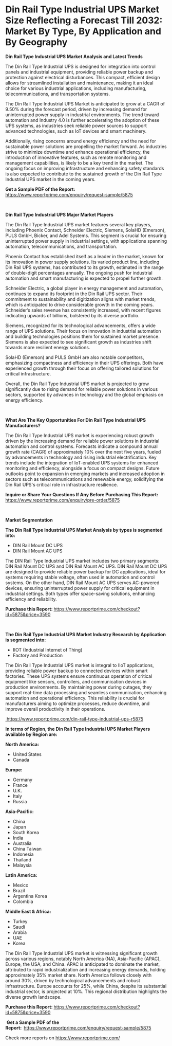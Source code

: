 <p><h1>Din Rail Type Industrial UPS Market Size Reflecting a Forecast Till 2032: Market By Type, By Application and By Geography</h1></p><p><strong>Din Rail Type Industrial UPS Market Analysis and Latest Trends</strong></p>
<p><p>The Din Rail Type Industrial UPS is designed for integration into control panels and industrial equipment, providing reliable power backup and protection against electrical disturbances. This compact, efficient design allows for streamlined installation and maintenance, making it an ideal choice for various industrial applications, including manufacturing, telecommunications, and transportation systems.</p><p>The Din Rail Type Industrial UPS Market is anticipated to grow at a CAGR of 9.50% during the forecast period, driven by increasing demand for uninterrupted power supply in industrial environments. The trend toward automation and Industry 4.0 is further accelerating the adoption of these UPS systems, as industries seek reliable power sources to support advanced technologies, such as IoT devices and smart machinery. </p><p>Additionally, rising concerns around energy efficiency and the need for sustainable power solutions are propelling the market forward. As industries strive to minimize downtime and enhance operational efficiency, the introduction of innovative features, such as remote monitoring and management capabilities, is likely to be a key trend in the market. The ongoing focus on improving infrastructure and enhancing safety standards is also expected to contribute to the sustained growth of the Din Rail Type Industrial UPS market in the coming years.</p></p>
<p><strong>Get a Sample PDF of the Report:&nbsp;</strong> <a href="https://www.reportprime.com/enquiry/request-sample/5875?utm_campaign=2190&utm_medium=2&utm_source=Github&utm_content=ia&utm_term=19032025&utm_id=din-rail-type-industrial-ups">https://www.reportprime.com/enquiry/request-sample/5875</a></p>
<p>&nbsp;</p>
<p><strong>Din Rail Type Industrial UPS Major Market Players</strong></p>
<p><p>The Din Rail Type Industrial UPS market features several key players, including Phoenix Contact, Schneider Electric, Siemens, SolaHD (Emerson), PULS GmbH, Bicker, and Adel Systems. This segment is crucial for ensuring uninterrupted power supply in industrial settings, with applications spanning automation, telecommunications, and transportation.</p><p>Phoenix Contact has established itself as a leader in the market, known for its innovation in power supply solutions. Its varied product line, including Din Rail UPS systems, has contributed to its growth, estimated in the range of double-digit percentages annually. The ongoing push for industrial automation and smart manufacturing is expected to propel further growth.</p><p>Schneider Electric, a global player in energy management and automation, continues to expand its footprint in the Din Rail UPS sector. Their commitment to sustainability and digitization aligns with market trends, which is anticipated to drive considerable growth in the coming years. Schneider’s sales revenue has consistently increased, with recent figures indicating upwards of billions, bolstered by its diverse portfolio.</p><p>Siemens, recognized for its technological advancements, offers a wide range of UPS solutions. Their focus on innovation in industrial automation and building technologies positions them for sustained market presence. Siemens is also expected to see significant growth as industries shift towards more resilient energy solutions.</p><p>SolaHD (Emerson) and PULS GmbH are also notable competitors, emphasizing compactness and efficiency in their UPS offerings. Both have experienced growth through their focus on offering tailored solutions for critical infrastructure.</p><p>Overall, the Din Rail Type Industrial UPS market is projected to grow significantly due to rising demand for reliable power solutions in various sectors, supported by advances in technology and the global emphasis on energy efficiency.</p></p>
<p>&nbsp;</p>
<p><strong>What Are The Key Opportunities For Din Rail Type Industrial UPS Manufacturers?</strong></p>
<p><p>The Din Rail Type Industrial UPS market is experiencing robust growth driven by the increasing demand for reliable power solutions in industrial automation and control systems. Forecasts indicate a compound annual growth rate (CAGR) of approximately 10% over the next five years, fueled by advancements in technology and rising industrial electrification. Key trends include the integration of IoT-enabled UPS systems for enhanced monitoring and efficiency, alongside a focus on compact designs. Future outlooks point to expansion in emerging markets and increased adoption in sectors such as telecommunications and renewable energy, solidifying the Din Rail UPS's critical role in infrastructure resilience.</p></p>
<p><strong>Inquire or Share Your Questions If Any Before Purchasing This Report:</strong> <a href="https://www.reportprime.com/enquiry/pre-order/5875?utm_campaign=2190&utm_medium=2&utm_source=Github&utm_content=ia&utm_term=19032025&utm_id=din-rail-type-industrial-ups">https://www.reportprime.com/enquiry/pre-order/5875</a></p>
<p>&nbsp;</p>
<p><strong>Market Segmentation</strong></p>
<p><strong>The Din Rail Type Industrial UPS Market Analysis by types is segmented into:</strong></p>
<p><ul><li>DIN Rail Mount DC UPS</li><li>DIN Rail Mount AC UPS</li></ul></p>
<p><p>The DIN Rail Type Industrial UPS market includes two primary segments: DIN Rail Mount DC UPS and DIN Rail Mount AC UPS. DIN Rail Mount DC UPS are designed to provide reliable power backup for DC applications, ideal for systems requiring stable voltage, often used in automation and control systems. On the other hand, DIN Rail Mount AC UPS serves AC-powered devices, ensuring uninterrupted power supply for critical equipment in industrial settings. Both types offer space-saving solutions, enhancing efficiency and reliability.</p></p>
<p><strong>Purchase this Report:&nbsp;</strong><a href="https://www.reportprime.com/checkout?id=5875&price=3590&utm_campaign=2190&utm_medium=2&utm_source=Github&utm_content=ia&utm_term=19032025&utm_id=din-rail-type-industrial-ups">https://www.reportprime.com/checkout?id=5875&price=3590</a></p>
<p>&nbsp;</p>
<p><strong>The Din Rail Type Industrial UPS Market Industry Research by Application is segmented into:</strong></p>
<p><ul><li>IIOT (Industrial Internet of Thing)</li><li>Factory and Production</li></ul></p>
<p><p>The Din Rail Type Industrial UPS market is integral to IIoT applications, providing reliable power backup to connected devices within smart factories. These UPS systems ensure continuous operation of critical equipment like sensors, controllers, and communication devices in production environments. By maintaining power during outages, they support real-time data processing and seamless communication, enhancing automation and operational efficiency. This reliability is crucial for manufacturers aiming to optimize processes, reduce downtime, and improve overall productivity in their operations.</p></p>
<p><a href="https://www.reportprime.com/din-rail-type-industrial-ups-r5875?utm_campaign=2190&utm_medium=2&utm_source=Github&utm_content=ia&utm_term=19032025&utm_id=din-rail-type-industrial-ups">&nbsp;https://www.reportprime.com/din-rail-type-industrial-ups-r5875</a></p>
<p><strong>In terms of Region, the Din Rail Type Industrial UPS Market Players available by Region are:</strong></p>
<p>
    <p> <strong> North America: </strong>
        <ul>
            <li>United States</li>
            <li>Canada</li>
        </ul>
        </p> 
    <p> <strong> Europe: </strong>
        <ul>
            <li>Germany</li>
            <li>France</li>
            <li>U.K.</li>
            <li>Italy</li>
            <li>Russia</li>
        </ul>
        </p> 
    <p> <strong> Asia-Pacific: </strong>
        <ul>
            <li>China</li>
            <li>Japan</li>
            <li>South Korea</li>
            <li>India</li>
            <li>Australia</li>
            <li>China Taiwan</li>
            <li>Indonesia</li>
            <li>Thailand</li>
            <li>Malaysia</li>
        </ul>
        </p> 
    <p> <strong> Latin America: </strong>
        <ul>
            <li>Mexico</li>
            <li>Brazil</li>
            <li>Argentina Korea</li>
            <li>Colombia</li>
        </ul>
        </p> 
    <p> <strong> Middle East & Africa: </strong>
        <ul>
            <li>Turkey</li>
            <li>Saudi</li>
            <li>Arabia</li>
            <li>UAE</li>
            <li>Korea</li>
        </ul>
    </p>
    </p>
<p><p>The Din Rail Type Industrial UPS market is witnessing significant growth across various regions, notably North America (NA), Asia-Pacific (APAC), Europe, the USA, and China. APAC is anticipated to dominate the market, attributed to rapid industrialization and increasing energy demands, holding approximately 35% market share. North America follows closely with around 30%, driven by technological advancements and robust infrastructure. Europe accounts for 25%, while China, despite its substantial industrial sector, is projected at 10%. This regional distribution highlights the diverse growth landscape.</p></p>
<p><strong>Purchase this Report: </strong><a href="https://www.reportprime.com/checkout?id=5875&price=3590&utm_campaign=2190&utm_medium=2&utm_source=Github&utm_content=ia&utm_term=19032025&utm_id=din-rail-type-industrial-ups">https://www.reportprime.com/checkout?id=5875&price=3590</a></p>
<p>&nbsp;<strong>Get a Sample PDF of the Report:&nbsp;&nbsp;</strong><a href="https://www.reportprime.com/enquiry/request-sample/5875?utm_campaign=2190&utm_medium=2&utm_source=Github&utm_content=ia&utm_term=19032025&utm_id=din-rail-type-industrial-ups">https://www.reportprime.com/enquiry/request-sample/5875</a></p>
<p><strong></strong></p>
<p>Check more reports on <a href="https://www.reportprime.com/?utm_campaign=2190&utm_medium=2&utm_source=Github&utm_content=ia&utm_term=19032025&utm_id=din-rail-type-industrial-ups">https://www.reportprime.com/</a></p>